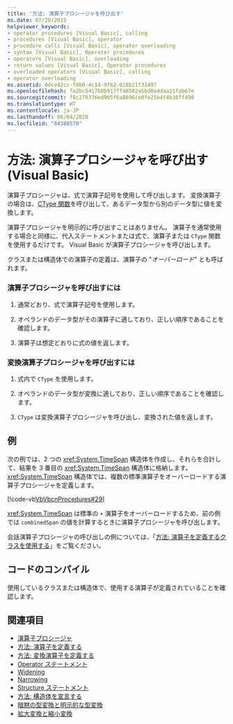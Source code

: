```yaml
---
title: '方法: 演算子プロシージャを呼び出す'
ms.date: 07/20/2015
helpviewer_keywords:
- operator procedures [Visual Basic], calling
- procedures [Visual Basic], operator
- procedure calls [Visual Basic], operator overloading
- syntax [Visual Basic], Operator procedures
- operators [Visual Basic], overloading
- return values [Visual Basic], Operator procedures
- overloaded operators [Visual Basic], calling
- operator overloading
ms.assetid: 0dce42cc-f0b0-4c14-9f62-018b21f33497
ms.openlocfilehash: fa2bc5417b8b917ff48502a5bd0a4daa21fab67e
ms.sourcegitcommit: f8c270376ed905f6a8896ce0fe25b4f4b38ff498
ms.translationtype: HT
ms.contentlocale: ja-JP
ms.lasthandoff: 06/04/2020
ms.locfileid: "84388570"
---
```

# <a name="how-to-call-an-operator-procedure-visual-basic"></a>方法: 演算子プロシージャを呼び出す (Visual Basic)
演算子プロシージャは、式で演算子記号を使用して呼び出します。 変換演算子の場合は、[CType 関数](../../../language-reference/functions/ctype-function.md)を呼び出して、あるデータ型から別のデータ型に値を変換します。  
  
 演算子プロシージャを明示的に呼び出すことはありません。 演算子を通常使用する場合と同様に、代入ステートメントまたは式で、演算子または `CType` 関数を使用するだけです。 Visual Basic が演算子プロシージャを呼び出します。  
  
 クラスまたは構造体での演算子の定義は、演算子の "*オーバーロード*" とも呼ばれます。  
  
### <a name="to-call-an-operator-procedure"></a>演算子プロシージャを呼び出すには  
  
1. 通常どおり、式で演算子記号を使用します。  
  
2. オペランドのデータ型がその演算子に適しており、正しい順序であることを確認します。  
  
3. 演算子は想定どおりに式の値を返します。  
  
### <a name="to-call-a-conversion-operator-procedure"></a>変換演算子プロシージャを呼び出すには  
  
1. 式内で `CType` を使用します。  
  
2. オペランドのデータ型が変換に適しており、正しい順序であることを確認します。  
  
3. `CType` は変換演算子プロシージャを呼び出し、変換された値を返します。  
  
## <a name="example"></a>例  
 次の例では、2 つの <xref:System.TimeSpan> 構造体を作成し、それらを合計して、結果を 3 番目の <xref:System.TimeSpan> 構造体に格納します。 <xref:System.TimeSpan> 構造体では、複数の標準演算子をオーバーロードする演算子プロシージャを定義します。  
  
 [!code-vb[VbVbcnProcedures#29](~/samples/snippets/visualbasic/VS_Snippets_VBCSharp/VbVbcnProcedures/VB/Class1.vb#29)]  
  
 <xref:System.TimeSpan> は標準の `+` 演算子をオーバーロードするため、前の例では `combinedSpan` の値を計算するときに演算子プロシージャを呼び出します。  
  
 会話演算子プロシージャの呼び出しの例については、「[方法: 演算子を定義するクラスを使用する](./how-to-use-a-class-that-defines-operators.md)」をご覧ください。  
  
## <a name="compile-the-code"></a>コードのコンパイル  
 使用しているクラスまたは構造体で、使用する演算子が定義されていることを確認します。  
  
## <a name="see-also"></a>関連項目

- [演算子プロシージャ](./operator-procedures.md)
- [方法: 演算子を定義する](./how-to-define-an-operator.md)
- [方法: 変換演算子を定義する](./how-to-define-a-conversion-operator.md)
- [Operator ステートメント](../../../language-reference/statements/operator-statement.md)
- [Widening](../../../language-reference/modifiers/widening.md)
- [Narrowing](../../../language-reference/modifiers/narrowing.md)
- [Structure ステートメント](../../../language-reference/statements/structure-statement.md)
- [方法: 構造体を宣言する](../data-types/how-to-declare-a-structure.md)
- [暗黙の型変換と明示的な型変換](../data-types/implicit-and-explicit-conversions.md)
- [拡大変換と縮小変換](../data-types/widening-and-narrowing-conversions.md)
